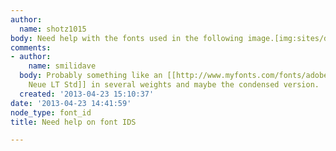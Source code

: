 ```yaml
---
author:
  name: shotz1015
body: Need help with the fonts used in the following image.[img:sites/default/files/old-images/banner4_6601.jpg]
comments:
- author:
    name: smilidave
  body: Probably something like an [[http://www.myfonts.com/fonts/adobe/helvetica-neue/|Helvetica
    Neue LT Std]] in several weights and maybe the condensed version.
  created: '2013-04-23 15:10:37'
date: '2013-04-23 14:41:59'
node_type: font_id
title: Need help on font IDS

---
```

